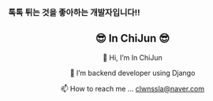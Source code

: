 ### 톡톡 튀는 것을 좋아하는 개발자입니다!!

<div align="center">

  <h2> 😎 In ChiJun 😎 </h2>
👋 Hi, I’m In ChiJun

🌱 I’m backend developer using Django

📫 How to reach me ... clwnssla@naver.com

<!--
**In-chijun/In-chijun** is a ✨ _special_ ✨ repository because its `README.md` (this file) appears on your GitHub profile.

Here are some ideas to get you started:

- 🔭 I’m currently working on ...
- 🌱 I’m currently learning ...
- 👯 I’m looking to collaborate on ...
- 🤔 I’m looking for help with ...
- 💬 Ask me about ...
- 📫 How to reach me: ...
- 😄 Pronouns: ...
- ⚡ Fun fact: ...
-->
